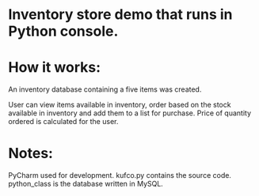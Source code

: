 # Inventory store demo that runs in Python console.

# How it works:
An inventory database containing a five items was created.

User can view items available in inventory, order based on the stock available in inventory and add them to a list for purchase.
Price of quantity ordered is calculated for the user.

# Notes:
PyCharm used for development.
kufco.py contains the source code.
python_class is the database written in MySQL.

